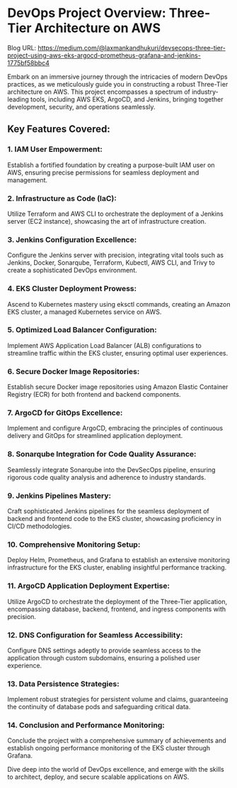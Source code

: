 # DevOps Project Overview: Three-Tier Architecture on AWS

Blog URL: https://medium.com/@laxmankandhukuri/devsecops-three-tier-project-using-aws-eks-argocd-prometheus-grafana-and-jenkins-1775bf58bbc4 

Embark on an immersive journey through the intricacies of modern DevOps practices, as we meticulously guide you in constructing a robust Three-Tier architecture on AWS. This project encompasses a spectrum of industry-leading tools, including AWS EKS, ArgoCD, and Jenkins, bringing together development, security, and operations seamlessly.

## Key Features Covered:

### 1. IAM User Empowerment:

Establish a fortified foundation by creating a purpose-built IAM user on AWS, ensuring precise permissions for seamless deployment and management.

### 2. Infrastructure as Code (IaC):

Utilize Terraform and AWS CLI to orchestrate the deployment of a Jenkins server (EC2 instance), showcasing the art of infrastructure creation.

### 3. Jenkins Configuration Excellence:

Configure the Jenkins server with precision, integrating vital tools such as Jenkins, Docker, Sonarqube, Terraform, Kubectl, AWS CLI, and Trivy to create a sophisticated DevOps environment.

### 4. EKS Cluster Deployment Prowess:

Ascend to Kubernetes mastery using eksctl commands, creating an Amazon EKS cluster, a managed Kubernetes service on AWS.

### 5. Optimized Load Balancer Configuration:

Implement AWS Application Load Balancer (ALB) configurations to streamline traffic within the EKS cluster, ensuring optimal user experiences.

### 6. Secure Docker Image Repositories:

Establish secure Docker image repositories using Amazon Elastic Container Registry (ECR) for both frontend and backend components.

### 7. ArgoCD for GitOps Excellence:

Implement and configure ArgoCD, embracing the principles of continuous delivery and GitOps for streamlined application deployment.

### 8. Sonarqube Integration for Code Quality Assurance:

Seamlessly integrate Sonarqube into the DevSecOps pipeline, ensuring rigorous code quality analysis and adherence to industry standards.

### 9. Jenkins Pipelines Mastery:

Craft sophisticated Jenkins pipelines for the seamless deployment of backend and frontend code to the EKS cluster, showcasing proficiency in CI/CD methodologies.

### 10. Comprehensive Monitoring Setup:

Deploy Helm, Prometheus, and Grafana to establish an extensive monitoring infrastructure for the EKS cluster, enabling insightful performance tracking.

### 11. ArgoCD Application Deployment Expertise:

Utilize ArgoCD to orchestrate the deployment of the Three-Tier application, encompassing database, backend, frontend, and ingress components with precision.

### 12. DNS Configuration for Seamless Accessibility:

Configure DNS settings adeptly to provide seamless access to the application through custom subdomains, ensuring a polished user experience.

### 13. Data Persistence Strategies:

Implement robust strategies for persistent volume and claims, guaranteeing the continuity of database pods and safeguarding critical data.

### 14. Conclusion and Performance Monitoring:

Conclude the project with a comprehensive summary of achievements and establish ongoing performance monitoring of the EKS cluster through Grafana.

Dive deep into the world of DevOps excellence, and emerge with the skills to architect, deploy, and secure scalable applications on AWS.
